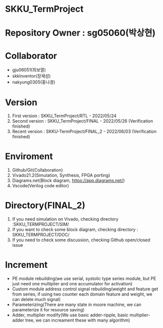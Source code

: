 # SKKU_TermProject  

# Repository Owner  : sg05060(박상현)  

# Collaborator      
- gju06051(최보열)  
- skklnventor(장재성)  
- nakyung0305(홍나경)  

# Version
1. First version     : SKKU_TermProject/RTL         - 2022/05/24  
2. Second version    : SKKU_TermProject/FINAL       - 2022/05/26  (Verification finished)  
3. Recent version    : SKKU-TermProject/FINAL_2     - 2022/06/03  (Verification finished)  

# Enviroment
1. Github/Git(Collaboration)
2. Vivado21.2(Simulation, Synthesis, FPGA porting)
3. Diagrams.net(Block diagram, https://app.diagrams.net/)
4. Vscode(Verilog code editor)

# Directory(FINAL_2)
1. If you need simulation on Vivado, checking directory :SKKU_TERMPROJECT/SIM/
2. If you want to check some block diagram, checking directory : SKKU_TERMPROJECT/DOC/
3. If you need to check some discussion, checking Github open/closed issue

# Increment
- PE module rebuilding(we use serial, systolic type series module, but PE just need one multiplier and one accumulator for activation)
- Custom module address control signal rebuilding(weight and feature get from series, if using two counter each domain feature and weight, we can delete much signal)
- Parameterizing(There are many state in moore machine, we can parameterize it for resource saving)
- Adder, multiplier modify(We use basic adder-ripple, basic multiplier-adder tree, we can increament these with many algorithm)